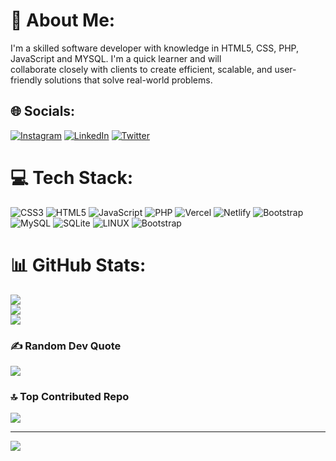 # 💫 About Me:
I'm a skilled software developer with knowledge in HTML5, CSS, PHP, JavaScript and MYSQL. I'm a quick learner and will<br>collaborate closely with clients to create efficient, scalable, and user-friendly solutions that solve real-world problems.


## 🌐 Socials:
[![Instagram](https://img.shields.io/badge/Instagram-%23E4405F.svg?logo=Instagram&logoColor=white)](https://instagram.com/yash._.0409) [![LinkedIn](https://img.shields.io/badge/LinkedIn-%230077B5.svg?logo=linkedin&logoColor=white)](https://linkedin.com/in/yash-revdiwala) [![Twitter](https://img.shields.io/badge/Twitter-%231DA1F2.svg?logo=Twitter&logoColor=white)](https://twitter.com/yash_revdiwala) 

# 💻 Tech Stack:
![CSS3](https://img.shields.io/badge/css3-%231572B6.svg?style=flat&logo=css3&logoColor=white) ![HTML5](https://img.shields.io/badge/html5-%23E34F26.svg?style=flat&logo=html5&logoColor=white) ![JavaScript](https://img.shields.io/badge/javascript-%23323330.svg?style=flat&logo=javascript&logoColor=%23F7DF1E) ![PHP](https://img.shields.io/badge/php-%23777BB4.svg?style=flat&logo=php&logoColor=white) ![Vercel](https://img.shields.io/badge/vercel-%23000000.svg?style=flat&logo=vercel&logoColor=white) ![Netlify](https://img.shields.io/badge/netlify-%23000000.svg?style=flat&logo=netlify&logoColor=#00C7B7) ![Bootstrap](https://img.shields.io/badge/bootstrap-%23563D7C.svg?style=flat&logo=bootstrap&logoColor=white) ![MySQL](https://img.shields.io/badge/mysql-%2300f.svg?style=flat&logo=mysql&logoColor=white) ![SQLite](https://img.shields.io/badge/sqlite-%2307405e.svg?style=flat&logo=sqlite&logoColor=white) ![LINUX](https://img.shields.io/badge/Linux-FCC624?style=flat&logo=linux&logoColor=black) ![Bootstrap](https://img.shields.io/badge/bootstrap-%23563D7C.svg?style=flat&logo=bootstrap&logoColor=white)
# 📊 GitHub Stats:
![](https://github-readme-stats.vercel.app/api?username=YashRevdiwala&theme=dark&hide_border=false&include_all_commits=true&count_private=true)<br/>
![](https://github-readme-streak-stats.herokuapp.com/?user=YashRevdiwala&theme=dark&hide_border=false)<br/>
![](https://github-readme-stats.vercel.app/api/top-langs/?username=YashRevdiwala&theme=dark&hide_border=false&include_all_commits=true&count_private=true&layout=compact)

### ✍️ Random Dev Quote
![](https://quotes-github-readme.vercel.app/api?type=horizontal&theme=radical)

### 🔝 Top Contributed Repo
![](https://github-contributor-stats.vercel.app/api?username=YashRevdiwala&limit=5&theme=dark&combine_all_yearly_contributions=true)

---
[![](https://visitcount.itsvg.in/api?id=YashRevdiwala&icon=2&color=0)](https://visitcount.itsvg.in)

<!-- Proudly created with GPRM ( https://gprm.itsvg.in ) -->
